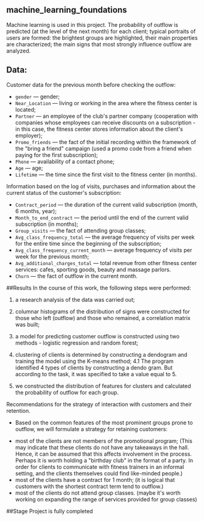 ## machine_learning_foundations

Machine learning is used in this project. The probability of outflow is predicted (at the level of the next month) for each client; typical portraits of users are formed: the brightest groups are highlighted, their main properties are characterized; the main signs that most strongly influence outflow are analyzed.

## Data:
Customer data for the previous month before checking the outflow:
- `gender` — gender;
- `Near_Location` — living or working in the area where the fitness center is located;
- `Partner` — an employee of the club's partner company (cooperation with companies whose employees can receive discounts on a subscription - in this case, the fitness center stores information about the client's employer);
- `Promo_friends` — the fact of the initial recording within the framework of the "bring a friend" campaign (used a promo code from a friend when paying for the first subscription);
- `Phone` — availability of a contact phone;
- `Age` — age;
- `Lifetime` — the time since the first visit to the fitness center (in months).

Information based on the log of visits, purchases and information about the current status of the customer's subscription:
- `Contract_period` — the duration of the current valid subscription (month, 6 months, year);
- `Month_to_end_contract` — the period until the end of the current valid subscription (in months);
- `Group_visits` — the fact of attending group classes;
- `Avg_class_frequency_total` — the average frequency of visits per week for the entire time since the beginning of the subscription;
- `Avg_class_frequency_current_month` — average frequency of visits per week for the previous month;
- `Avg_additional_charges_total` — total revenue from other fitness center services: cafes, sporting goods, beauty and massage parlors.
- `Churn` — the fact of outflow in the current month.

##Results
In the course of this work, the following steps were performed:
1. a research analysis of the data was carried out;
2. columnar histograms of the distribution of signs were constructed for those who left (outflow) and those who remained, a correlation matrix was built;

3. a model for predicting customer outflow is constructed using two methods - logistic regression and random forest;

4. clustering of clients is determined by constructing a dendogram and training the model using the K-means method;
4.1 The program identified 4 types of clients by constructing a dendo gram. But according to the task, it was specified to take a value equal to 5.
5. we constructed the distribution of features for clusters and calculated the probability of outflow for each group.

Recommendations for the strategy of interaction with customers and their retention.

- Based on the common features of the most prominent groups prone to outflow, we will formulate a strategy for retaining customers:
* most of the clients are not members of the promotional program; (This may indicate that these clients do not have any takeaways in the hall. Hence, it can be assumed that this affects involvement in the process. Perhaps it is worth holding a "birthday club" in the format of a party. In order for clients to communicate with fitness trainers in an informal setting, and the clients themselves could find like-minded people.)
* most of the clients have a contract for 1 month; (it is logical that customers with the shortest contract term tend to outflow.)
* most of the clients do not attend group classes. (maybe it's worth working on expanding the range of services provided for group classes)

##Stage
Project is fully completed
